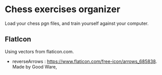# Chess exercises organizer

Load your chess pgn files, and train yourself against your computer.

FlatIcon
----------

Using vectors from flaticon.com.
* reverseArrows : https://www.flaticon.com/free-icon/arrows_685838. Made by  Good Ware,
